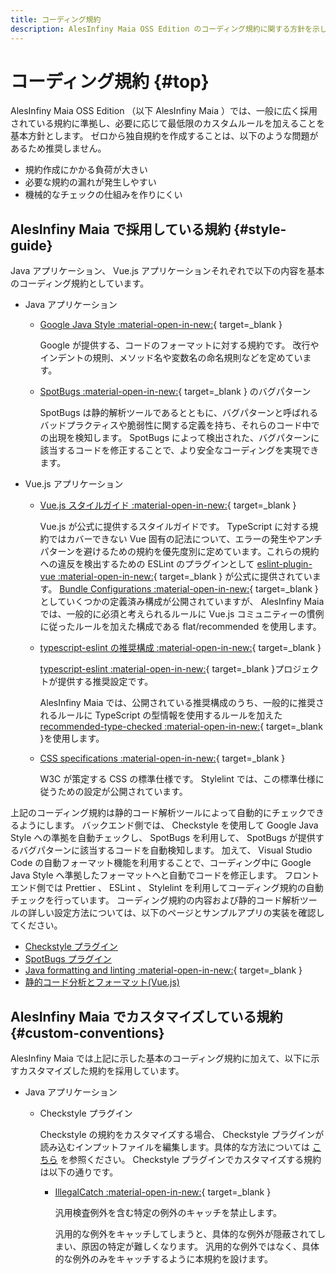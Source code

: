 ```yaml
---
title: コーディング規約
description: AlesInfiny Maia OSS Edition のコーディング規約に関する方針を示します。
---
```


# コーディング規約 {#top}

AlesInfiny Maia OSS Edition （以下 AlesInfiny Maia ）では、一般に広く採用されている規約に準拠し、必要に応じて最低限のカスタムルールを加えることを基本方針とします。
ゼロから独自規約を作成することは、以下のような問題があるため推奨しません。

- 規約作成にかかる負荷が大きい
- 必要な規約の漏れが発生しやすい
- 機械的なチェックの仕組みを作りにくい

## AlesInfiny Maia で採用している規約 {#style-guide}

Java アプリケーション、 Vue.js アプリケーションそれぞれで以下の内容を基本のコーディング規約としています。

- Java アプリケーション
    - [Google Java Style :material-open-in-new:](https://google.github.io/styleguide/javaguide.html){ target=_blank }

        Google が提供する、コードのフォーマットに対する規約です。
        改行やインデントの規則、メソッド名や変数名の命名規則などを定めています。

    - [SpotBugs :material-open-in-new:](https://spotbugs.github.io/){ target=_blank } のバグパターン

        SpotBugs は静的解析ツールであるとともに、バグパターンと呼ばれるバッドプラクティスや脆弱性に関する定義を持ち、それらのコード中での出現を検知します。
        SpotBugs によって検出された、バグパターンに該当するコードを修正することで、より安全なコーディングを実現できます。

- Vue.js アプリケーション
    - [Vue.js スタイルガイド :material-open-in-new:](https://ja.vuejs.org/style-guide/){ target=_blank }

        Vue.js が公式に提供するスタイルガイドです。 TypeScript に対する規約ではカバーできない Vue 固有の記法について、エラーの発生やアンチパターンを避けるための規約を優先度別に定めています。これらの規約への違反を検出するための ESLint のプラグインとして [eslint-plugin-vue :material-open-in-new:](https://eslint.vuejs.org/){ target=_blank } が公式に提供されています。
        [Bundle Configurations :material-open-in-new:](https://eslint.vuejs.org/user-guide/#bundle-configurations-eslint-config-js){ target=_blank }としていくつかの定義済み構成が公開されていますが、
        AlesInfiny Maia では、一般的に必須と考えられるルールに Vue.js コミュニティーの慣例に従ったルールを加えた構成である flat/recommended を使用します。

    - [typescript-eslint の推奨構成 :material-open-in-new:](https://typescript-eslint.io/users/configs/#recommended-configurations){ target=_blank }

        [typescript-eslint :material-open-in-new:](https://typescript-eslint.io/){ target=_blank }プロジェクトが提供する推奨設定です。
        <!-- textlint-disable ja-technical-writing/sentence-length -->
        AlesInfiny Maia では、公開されている推奨構成のうち、一般的に推奨されるルールに TypeScript の型情報を使用するルールを加えた [recommended-type-checked :material-open-in-new:](https://typescript-eslint.io/users/configs/#recommended-type-checked){ target=_blank }を使用します。
        <!-- textlint-enable ja-technical-writing/sentence-length -->

    - [CSS specifications :material-open-in-new:](https://www.w3.org/Style/CSS/current-work){ target=_blank }

        W3C が策定する CSS の標準仕様です。 Stylelint では、この標準仕様に従うための設定が公開されています。

上記のコーディング規約は静的コード解析ツールによって自動的にチェックできるようにします。
バックエンド側では、 Checkstyle を使用して Google Java Style への準拠を自動チェックし、
SpotBugs を利用して、 SpotBugs が提供するバグパターンに該当するコードを自動検知します。
加えて、 Visual Studio Code の自動フォーマット機能を利用することで、コーディング中に Google Java Style へ準拠したフォーマットへと自動でコードを修正します。
フロントエンド側では Prettier 、 ESLint 、 Stylelint を利用してコーディング規約の自動チェックを行っています。
コーディング規約の内容および静的コード解析ツールの詳しい設定方法については、以下のページとサンプルアプリの実装を確認してください。

- [Checkstyle プラグイン](../how-to-develop/java/common-project-settings.md#checkstyle-plugin)
- [SpotBugs プラグイン](../how-to-develop/java/common-project-settings.md#spotbugs-plugin)
- [Java formatting and linting :material-open-in-new:](https://code.visualstudio.com/docs/java/java-linting){ target=_blank }
- [静的コード分析とフォーマット(Vue.js)](../how-to-develop/vue-js/static-verification-and-format.md)

## AlesInfiny Maia でカスタマイズしている規約 {#custom-conventions}

AlesInfiny Maia では上記に示した基本のコーディング規約に加えて、以下に示すカスタマイズした規約を採用しています。

- Java アプリケーション

    - Checkstyle プラグイン

        Checkstyle の規約をカスタマイズする場合、 Checkstyle プラグインが読み込むインプットファイルを編集します。具体的な方法については [こちら](../how-to-develop/java/common-project-settings.md#checkstyle-plugin) を参照ください。
        Checkstyle プラグインでカスタマイズする規約は以下の通りです。

        - [IllegalCatch :material-open-in-new:](https://checkstyle.sourceforge.io/checks/coding/illegalcatch.html){ target=_blank }

            汎用検査例外を含む特定の例外のキャッチを禁止します。

            汎用的な例外をキャッチしてしまうと、具体的な例外が隠蔽されてしまい、原因の特定が難しくなります。
            汎用的な例外ではなく、具体的な例外のみをキャッチするように本規約を設けます。
